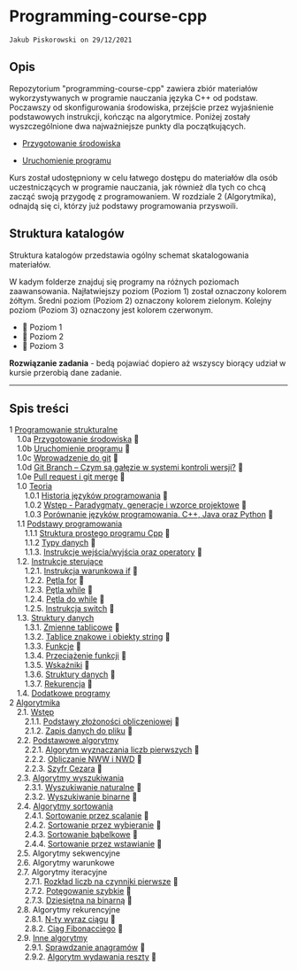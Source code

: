 # Programming-course-cpp

`Jakub Piskorowski on 29/12/2021`

## Opis

Repozytorium "programming-course-cpp" zawiera zbiór materiałów wykorzystywanych w programie nauczania języka C++ od podstaw. Poczawszy od skonfigurowania środowiska, przejście przez wyjaśnienie podstawowych instrukcji, kończąc na algorytmice. Poniżej zostały wyszczególnione dwa najważniejsze punkty dla początkujących.

- [Przygotowanie środowiska](1-programowanie-strukturalne/1-0a-przygotowanie-srodowiska/README.md)

- [Uruchomienie programu](1-programowanie-strukturalne/1-0b-uruchomienie-programu/README.md)

Kurs został udostępniony w celu łatwego dostępu do materiałów dla osób uczestniczących w programie nauczania, jak również dla tych co chcą zacząć swoją przygodę z programowaniem. W rozdziale 2 (Algorytmika), odnajdą się ci, którzy już podstawy programowania przyswoili.

## Struktura katalogów

Struktura katalogów przedstawia ogólny schemat skatalogowania materiałów.

W kadym folderze znajduj się programy na różnych poziomach zaawansowania. Najłatwiejszy poziom (Poziom 1) został oznaczony kolorem żółtym. Średni poziom (Poziom 2) oznaczony kolorem zielonym. Kolejny poziom (Poziom 3) oznaczony jest kolorem czerwonym.

- &#x1F4D2; Poziom 1
- &#x1F4D7; Poziom 2
- &#x1F4D5; Poziom 3

**Rozwiązanie zadania** - bedą pojawiać dopiero aż wszyscy biorący udział w kursie przerobią dane zadanie.

---

## Spis treści

1 [Programowanie strukturalne](1-programowanie-strukturalne/README.md) \
&emsp;1.0a [Przygotowanie środowiska](1-programowanie-strukturalne/1-0a-przygotowanie-srodowiska/README.md) &#x1F4D2; \
&emsp;1.0b [Uruchomienie programu](1-programowanie-strukturalne/1-0b-uruchomienie-programu/README.md) &#x1F4D2; \
&emsp;1.0c [Wprowadzenie do git](1-programowanie-strukturalne/1-0c-wprowadzenie-do-git/README.md) &#x1F4D2; \
&emsp;1.0d [Git Branch – Czym są gałęzie w systemi kontroli wersji?](./1-programowanie-strukturalne/1-0d-git-branch/README.md) &#x1F4D7; \
&emsp;1.0e [Pull request i git merge](1-programowanie-strukturalne/1-0e-pull-request-merge/README.md) &#x1F4D7; \
&emsp;1.0 [Teoria](1-programowanie-strukturalne/1-0-teoria/README.md) \
&emsp;&emsp;1.0.1 [Historia języków programowania](1-programowanie-strukturalne/1-0-teoria/1-0-1-historia-jezykow/README.md) &#x1F4D2;\
&emsp;&emsp;1.0.2 [Wstęp - Paradygmaty, generacje i wzorce projektowe](1-programowanie-strukturalne/1-0-teoria/1-0-2-paradygmaty-generacje-wzorce/README.md) &#x1F4D2;\
&emsp;&emsp;1.0.3 [Porównanie języków programowania. C++, Java oraz Python](1-programowanie-strukturalne/1-0-teoria/1-0-3-porownanie-jezykow/README.md) &#x1F4D2;\
&emsp;1.1 [Podstawy programowania](1-programowanie-strukturalne/1-1-podstawy-programowania/README.md)  \
&emsp;&emsp;1.1.1 [Struktura prostego programu Cpp](1-programowanie-strukturalne/1-1-podstawy-programowania/1-1-1-struktura-prostego-programu-cpp/README.md) &#x1F4D2; \
&emsp;&emsp;1.1.2 [Typy danych](1-programowanie-strukturalne/1-1-podstawy-programowania/1-1-2-typy-danych/README.md) &#x1F4D2; \
&emsp;&emsp;1.1.3. [Instrukcje wejścia/wyjścia oraz operatory](1-programowanie-strukturalne/1-1-podstawy-programowania/1-1-3-instrukcje-wej-wyj-oraz-operatory/README.md) &#x1F4D2; \
&emsp;1.2. [Instrukcje sterujące](1-programowanie-strukturalne/1-2-instrukcje-sterujace/README.md) \
&emsp;&emsp;1.2.1. [Instrukcja warunkowa if](1-programowanie-strukturalne/1-2-instrukcje-sterujace/1-2-1-instrukcja-if/README.md) &#x1F4D2; \
&emsp;&emsp;1.2.2. [Pętla for](1-programowanie-strukturalne/1-2-instrukcje-sterujace/1-2-2-petla-for/README.md) &#x1F4D2; \
&emsp;&emsp;1.2.3. [Pętla while](1-programowanie-strukturalne/1-2-instrukcje-sterujace/1-2-3-while/README.md) &#x1F4D2; \
&emsp;&emsp;1.2.4. [Pętla do while](1-programowanie-strukturalne/1-2-instrukcje-sterujace/1-2-4-do-while/README.md) &#x1F4D2; \
&emsp;&emsp;1.2.5. [Instrukcja switch](1-programowanie-strukturalne/1-2-instrukcje-sterujace/1-2-5-switch/README.md) &#x1F4D2; \
&emsp;1.3. [Struktury danych](1-programowanie-strukturalne/1-3-struktury-danych/README.md) \
&emsp;&emsp;1.3.1. [Zmienne tablicowe](1-programowanie-strukturalne/1-3-struktury-danych/1-3-1-tablice/README.md) &#x1F4D7; \
&emsp;&emsp;1.3.2. [Tablice znakowe i obiekty string](1-programowanie-strukturalne/1-3-struktury-danych/1-3-2-tablice-znakowe/README.md) &#x1F4D7; \
&emsp;&emsp;1.3.3. [Funkcje](1-programowanie-strukturalne/1-3-struktury-danych/1-3-3-funkcje/README.md) &#x1F4D7; \
&emsp;&emsp;1.3.4. [Przeciążenie funkcji](1-programowanie-strukturalne/1-3-struktury-danych/1-3-4-przeciazenie-funkcji/README.md) &#x1F4D7; \
&emsp;&emsp;1.3.5. [Wskaźniki](1-programowanie-strukturalne/1-3-struktury-danych/1-3-5-wskazniki/README.md) &#x1F4D5; \
&emsp;&emsp;1.3.6. [Struktury danych](1-programowanie-strukturalne/1-3-struktury-danych/1-3-6-struktury/README.md) &#x1F4D5; \
&emsp;&emsp;1.3.7. [Rekurencja](1-programowanie-strukturalne/1-3-struktury-danych/1-3-7-rekurencja/README.md) &#x1F4D5; \
&emsp;1.4. [Dodatkowe programy](1-programowanie-strukturalne/1-4-dodatkowe/README.md) \
2 [Algorytmika](2-algorytmika/README.md) \
&emsp;2.1. [Wstęp](2-algorytmika/2-1-wstep/README.md) \
&emsp;&emsp;2.1.1. [Podstawy złożoności obliczeniowej](2-algorytmika/2-1-wstep/2-1-01-zlozonosc-obliczeniowa/README.md) &#x1F4D2; \
&emsp;&emsp;2.1.2. [Zapis danych do pliku](/2-algorytmika/2-1-wstep/2-1-02-zapis-do-pliku/README.md) &#x1F4D7; \
&emsp;2.2. [Podstawowe algorytmy](2-algorytmika/2-2-podstawowe-algorytmy/README.md) \
&emsp;&emsp;2.2.1. [Algorytm wyznaczania liczb pierwszych](2-algorytmika/2-2-podstawowe-algorytmy/2-2-01-liczby-pierwsze/README.md) &#x1F4D2; \
&emsp;&emsp;2.2.2. [Obliczanie NWW i NWD](2-algorytmika/2-2-podstawowe-algorytmy/2-2-02-nww-nwd/README.md) &#x1F4D2; \
&emsp;&emsp;2.2.3. [Szyfr Cezara](/2-algorytmika/2-2-podstawowe-algorytmy/2-2-03-szyfr-cezara/README.md) &#x1F4D7;  \
&emsp;2.3. [Algorytmy wyszukiwania](/2-algorytmika/2-3-algorytmy-wyszukiwania/README.md) \
&emsp;&emsp;2.3.1. [Wyszukiwanie naturalne](/2-algorytmika/2-3-algorytmy-wyszukiwania/2-3-01-wyszukiwanie-naturalne/README.md) &#x1F4D2; \
&emsp;&emsp;2.3.2. [Wyszukiwanie binarne](/2-algorytmika/2-3-algorytmy-wyszukiwania/2-3-02-wyszukiwanie-binarne/README.md) &#x1F4D7; \
&emsp;2.4. [Algorytmy sortowania](/2-algorytmika/2-4-algorytmy-sortowania/README.md) \
&emsp;&emsp;2.4.1. [Sortowanie przez scalanie](/2-algorytmika/2-4-algorytmy-sortowania/2-4-01-sortowanie-przez-scalanie/README.md) &#x1F4D5; \
&emsp;&emsp;2.4.2. [Sortowanie przez wybieranie](/2-algorytmika/2-4-algorytmy-sortowania/2-4-02-sortowanie-przez-wybieranie/README.md) &#x1F4D5; \
&emsp;&emsp;2.4.3. [Sortowanie bąbelkowe](/2-algorytmika/2-4-algorytmy-sortowania/2-4-03-sortowanie-babelkowe/README.md) &#x1F4D5; \
&emsp;&emsp;2.4.4. [Sortowanie przez wstawianie](/2-algorytmika/2-4-algorytmy-sortowania/2-4-04-sortowanie-przez-wstawianie/README.md) &#x1F4D5; \
&emsp;2.5. Algorytmy sekwencyjne \
&emsp;2.6. Algorytmy warunkowe \
&emsp;2.7. Algorytmy iteracyjne \
&emsp;&emsp;2.7.1. [Rozkład liczb na czynniki pierwsze](/2-algorytmika/2-7-algorytmy-iteracyjne/2-7-01-rozklad-liczb/README.md) &#x1F4D2;\
&emsp;&emsp;2.7.2. [Potęgowanie szybkie](/2-algorytmika/2-7-algorytmy-iteracyjne/2-7-02-potegowanie-szybkie/README.md) &#x1F4D7; \
&emsp;&emsp;2.7.3. [Dziesiętna na binarną](/2-algorytmika/2-7-algorytmy-iteracyjne/2-7-03-dec-to-bin/README.md) &#x1F4D7; \
&emsp;2.8. Algorytmy rekurencyjne \
&emsp;&emsp;2.8.1. [N-ty wyraz ciągu](/2-algorytmika/2-8-algorytmy-rekurencyjne/2-8-01-ciagi/README.md) &#x1F4D7;\
&emsp;&emsp;2.8.2. [Ciąg Fibonacciego](/2-algorytmika/2-8-algorytmy-rekurencyjne/2-8-02-ciag-fibonacciego/README.md) &#x1F4D2; \
&emsp;2.9. [Inne algorytmy](/2-algorytmika/2-9-inne-algorytmy/README.md) \
&emsp;&emsp;2.9.1. [Sprawdzanie anagramów](/2-algorytmika/2-9-inne-algorytmy/2-9-01-anagramy/README.md) &#x1F4D2;\
&emsp;&emsp;2.9.2. [Algorytm wydawania reszty](/2-algorytmika/2-9-inne-algorytmy/2-9-02-wydawanie-reszty/README.md) &#x1F4D2;
